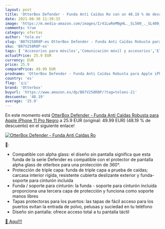 ```yaml
---
layout: post
title: 'OtterBox Defender - Funda Anti Caídas Ro con un 48.19 % de descuento'
date: 2021-08-30 11:39:33
image: 'https://m.media-amazon.com/images/I/41LwReMNgHL._SL500_._SL400_.jpg'
comments: true
category: ofertas
author: 'tole.es'
slug: 'B07V258R8P-es OtterBox Defender - Funda Anti Caídas Robusta para Apple...'
sku: 'B07V258R8P-es'
tags: [ 'Accesorios para móviles','Comunicación móvil y accesorios','Electrónica','Fundas y carcasas para teléfonos móviles','apple','iphone','otterbox', ]
actualPrice: 25.9 EUR
currency: EUR
price: 25.9
comparePrice: 49.99 EUR
prodname: 'OtterBox Defender - Funda Anti Caídas Robusta para Apple iPhone 11 Pro Negro'
country: 'es'
flag: '🇪🇸'
brand: 'Otterbox'
buyurl: 'https://www.amazon.es/dp/B07V258R8P/?tag=tolees-21'
descuento: '48.19'
average: '25.9'
---
```


En este momento está [OtterBox Defender - Funda Anti Caídas Robusta para Apple iPhone 11 Pro Negro](https://www.amazon.es/dp/B07V258R8P/?tag=tolees-21) a 25.9 EUR (original: 49.99 EUR) (48.19 %  de descuento) en el siguiente enlace!

[![OtterBox Defender - Funda Anti Caídas Ro](https://m.media-amazon.com/images/I/41LwReMNgHL._SL500_._SL400_.jpg)](https://www.amazon.es/dp/B07V258R8P/?tag=tolees-21)

🔎:

- Compatible con alpha glass: el diseño sin pantalla significa que esta funda de la serie Defender es compatible con el protector de pantalla alpha glass de otterbox para una protección de 360°.
- Protección de triple capa: funda de triple capa a prueba de caídas; carcasa interior rígida, resistente cubierta deslizante exterior y funda-soporte para cinturón incluida
- Funda / soporte para cinturón: la funda - soporte para cinturón incluida proporciona una tercera capa de protección y funciona como soporte manos libres
- Tapas protectoras para los puertos: las tapas de fácil acceso para los puertos evitan la entrada de polvo, pelusas y suciedad en tu teléfono
- Diseño sin pantalla: ofrece acceso total a tu pantalla táctil

[🛒 Aquí!!!](https://www.amazon.es/dp/B07V258R8P/?tag=tolees-21)
